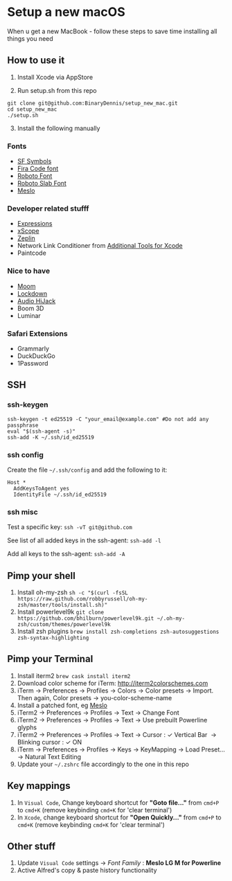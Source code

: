 # Setup a new macOS

When u get a new MacBook - follow these steps to save time installing all things you need

## How to use it

1. Install Xcode via AppStore

2. Run setup.sh from this repo

```
git clone git@github.com:BinaryDennis/setup_new_mac.git
cd setup_new_mac 
./setup.sh
```

3. Install the following manually

### Fonts
- [SF Symbols](https://developer.apple.com/sf-symbols/)
- [Fira Code font](https://github.com/tonsky/FiraCode)
- [Roboto Font](https://fonts.google.com/specimen/Roboto)
- [Roboto Slab Font](https://fonts.google.com/specimen/Roboto+Slab?query=roboto+slab)
- [Meslo](https://github.com/powerline/fonts/raw/master/Meslo%20Slashed/Meslo%20LG%20M%20Regular%20for%20Powerline.ttf)

### Developer related stufff
- [Expressions](https://www.apptorium.com/expressions)
- [xScope](https://xscopeapp.com)
- [Zeplin](https://zpl.io/download-mac)
- Network Link Conditioner from [Additional Tools for Xcode](https://developer.apple.com/download/all/?q=additional)
- Paintcode

### Nice to have
- [Moom](https://manytricks.com/moom/)
- [Lockdown](https://lockdownhq.com)
- [Audio HiJack](https://rogueamoeba.com/audiohijack/)
- Boom 3D
- Luminar

### Safari Extensions
- Grammarly
- DuckDuckGo
- 1Password


## SSH


### ssh-keygen
```
ssh-keygen -t ed25519 -C "your_email@example.com" #Do not add any passphrase
eval "$(ssh-agent -s)"
ssh-add -K ~/.ssh/id_ed25519
```

### ssh config

Create the file `~/.ssh/config` and add the following to it:

```
Host *
  AddKeysToAgent yes
  IdentityFile ~/.ssh/id_ed25519
```

### ssh misc

Test a specific key: `ssh -vT git@github.com`

See list of all added keys in the ssh-agent:  `ssh-add -l`

Add all keys to the ssh-agent: `ssh-add -A`


## Pimp your shell
1. Install oh-my-zsh 
```sh -c "$(curl -fsSL https://raw.github.com/robbyrussell/oh-my-zsh/master/tools/install.sh)"```
2. Install powerlevel9k 
```git clone https://github.com/bhilburn/powerlevel9k.git ~/.oh-my-zsh/custom/themes/powerlevel9k```
3. Install zsh plugins 
```brew install zsh-completions zsh-autosuggestions zsh-syntax-highlighting```


## Pimp your Terminal
1. Install iterm2 ```brew cask install iterm2```
2. Download color scheme for iTerm: http://iterm2colorschemes.com
3. iTerm → Preferences → Profiles → Colors → Color presets → Import. Then again, Color presets → you-color-scheme-name
4. Install a patched font, eg [Meslo](https://github.com/powerline/fonts/blob/master/Meslo%20Slashed/Meslo%20LG%20M%20Regular%20for%20Powerline.ttf)
5. iTerm2 → Preferences → Profiles → Text → Change Font
6. iTerm2 → Preferences → Profiles → Text → Use prebuilt Powerline glyphs
11. iTerm2 → Preferences → Profiles → Text → Cursor : ✓ Vertical Bar  → Blinking cursor : ✓ ON
12. iTerm → Preferences → Profiles → Keys → KeyMapping → Load Preset… → Natural Text Editing 
13. Update your `~/.zshrc` file accordingly to the one in this repo

## Key mappings
1. In `Visual Code`, Change keyboard shortcut for **"Goto file..."** from `cmd+P` to `cmd+K` (remove keybinding `cmd+K` for 'clear terminal')
2. In `Xcode`, change keyboard shortcut for **"Open Quickly..."** from `cmd+P` to `cmd+K` (remove keybinding `cmd+K` for 'clear terminal')


## Other stuff
1. Update `Visual Code` settings -> *Font Family* : **Meslo LG M for Powerline**
2. Active Alfred's copy & paste history functionality


